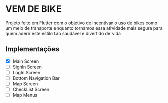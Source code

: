 # VEM DE BIKE

Projeto feito em Flutter com o objetivo de incentivar o uso de bikes como um meio de transporte enquanto tornamos essa atividade mais segura para quem aderir este estilo tão saudável e divertido de vida

## Implementações
- [x] Main Screen
- [ ] SignIn Screen
- [ ] LogIn Screen
- [ ] Bottom Navigation Bar
- [ ] Map Screen
- [ ] CheckList Screen
- [ ] Map Menus
